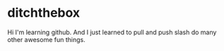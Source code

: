 ditchthebox
===========
Hi I'm learning github. And I just learned to pull and push slash do many other awesome fun things.

